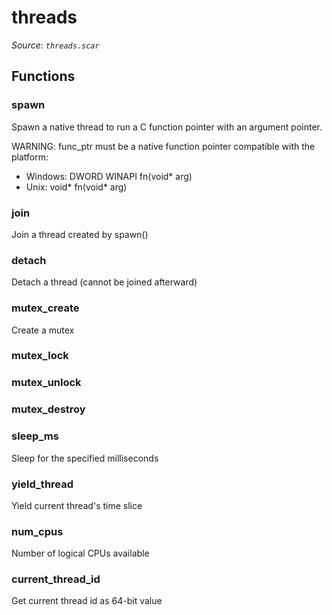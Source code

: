# threads

*Source: `threads.scar`*

## Functions

### spawn

Spawn a native thread to run a C function pointer with an argument pointer.

WARNING: func_ptr must be a native function pointer compatible with the platform:
- Windows: DWORD WINAPI fn(void* arg)
- Unix:    void* fn(void* arg)

### join

Join a thread created by spawn()

### detach

Detach a thread (cannot be joined afterward)

### mutex_create

Create a mutex

### mutex_lock

### mutex_unlock

### mutex_destroy

### sleep_ms

Sleep for the specified milliseconds

### yield_thread

Yield current thread's time slice

### num_cpus

Number of logical CPUs available

### current_thread_id

Get current thread id as 64-bit value

